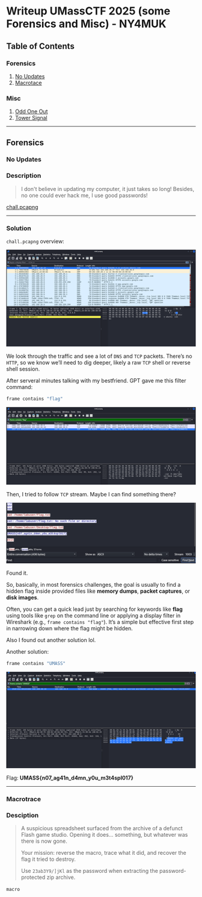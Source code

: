 # Writeup UMassCTF 2025 (some Forensics and Misc) - NY4MUK

## Table of Contents

### Forensics
1. [No Updates](#no-updates)
2. [Macrotace](#macrotrace)

### Misc
1. [Odd One Out](#odd-one-out)
2. [Tower Signal](#tower-signal)

---

## Forensics
### No Updates

### Description
> I don't believe in updating my computer, it just takes so long! Besides, no one could ever hack me, I use good passwords!

[chall.pcapng](forensics/noupdates/chall.pcapng) 


---

### Solution

`chall.pcapng` overview:

![Wireshark Chall Overview](img/forensics/chall.png)

We look through the traffic and see a lot of `DNS` and `TCP` packets. There’s no `HTTP`, so we know we’ll need to dig deeper, likely a raw `TCP` shell or reverse shell session.

After serveral minutes talking with my bestfriend. GPT gave me this filter command:

```bash
frame contains "flag"
```

![Filter Command](img/forensics/filter.png)

Then, I tried to follow `TCP` stream. Maybe I can find something there?

![TCP Stream](img/forensics/flag1.png)

Found it. 

So, basically, in most forensics challenges, the goal is usually to find a hidden flag inside provided files like **memory dumps**, **packet captures**, or **disk images**.

Often, you can get a quick lead just by searching for keywords like **flag** using tools like `grep` on the command line or applying a display filter in Wireshark (e.g., `frame contains "flag"`). It’s a simple but effective first step in narrowing down where the flag might be hidden.

Also I found out another solution lol. 

Another solution:

```bash
frame contains "UMASS"
```

![Another Solution](img/forensics/anothersolution.png)

Flag: **UMASS{n07_ag41n_d4mn_y0u_m3t4spl017}**

---

### Macrotrace
### Desciption
> A suspicious spreadsheet surfaced from the archive of a defunct Flash game studio. Opening it does... something, but whatever was there is now gone.
>
> Your mission: reverse the macro, trace what it did, and recover the flag it tried to destroy.
>
> Use `23ab3Y9/]jKl` as the password when extracting the password-protected zip archive.

`macro`




